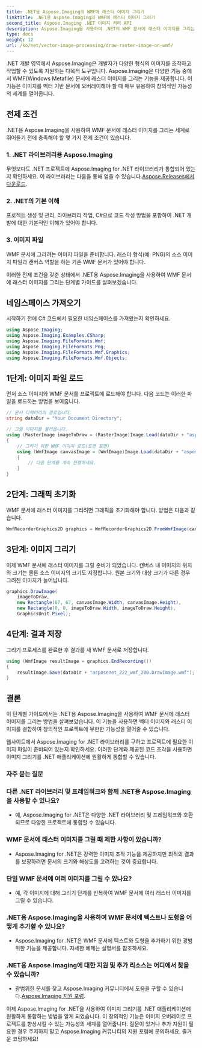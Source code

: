 ```yaml
---
title: .NET용 Aspose.Imaging의 WMF에 래스터 이미지 그리기
linktitle: .NET용 Aspose.Imaging의 WMF에 래스터 이미지 그리기
second_title: Aspose.Imaging .NET 이미지 처리 API
description: Aspose.Imaging을 사용하여 .NET의 WMF 문서에 래스터 이미지를 그리는 방법을 알아보세요. 창의적인 이미지 오버레이로 .NET 프로젝트를 향상하세요.
type: docs
weight: 12
url: /ko/net/vector-image-processing/draw-raster-image-on-wmf/
---
```


.NET 개발 영역에서 Aspose.Imaging은 개발자가 다양한 형식의 이미지를 조작하고 작업할 수 있도록 지원하는 다목적 도구입니다. Aspose.Imaging은 다양한 기능 중에서 WMF(Windows Metafile) 문서에 래스터 이미지를 그리는 기능을 제공합니다. 이 기능은 이미지를 벡터 기반 문서에 오버레이해야 할 때 매우 유용하여 창의적인 가능성의 세계를 열어줍니다.

## 전제 조건

.NET용 Aspose.Imaging을 사용하여 WMF 문서에 래스터 이미지를 그리는 세계로 뛰어들기 전에 충족해야 할 몇 가지 전제 조건이 있습니다.

### 1. .NET 라이브러리용 Aspose.Imaging

 무엇보다도 .NET 프로젝트에 Aspose.Imaging for .NET 라이브러리가 통합되어 있는지 확인하세요. 이 라이브러리는 다음을 통해 얻을 수 있습니다.[Aspose.Releases에서 다운로드](https://releases.aspose.com/imaging/net/).

### 2. .NET의 기본 이해

프로젝트 생성 및 관리, 라이브러리 작업, C#으로 코드 작성 방법을 포함하여 .NET 개발에 대한 기본적인 이해가 있어야 합니다.

### 3. 이미지 파일

WMF 문서에 그리려는 이미지 파일을 준비합니다. 래스터 형식(예: PNG)의 소스 이미지 파일과 캔버스 역할을 하는 기존 WMF 문서가 있어야 합니다.

이러한 전제 조건을 갖춘 상태에서 .NET용 Aspose.Imaging을 사용하여 WMF 문서에 래스터 이미지를 그리는 단계별 가이드를 살펴보겠습니다.

## 네임스페이스 가져오기

시작하기 전에 C# 코드에서 필요한 네임스페이스를 가져왔는지 확인하세요.

```csharp
using Aspose.Imaging;
using Aspose.Imaging.Examples.CSharp;
using Aspose.Imaging.FileFormats.Wmf;
using Aspose.Imaging.FileFormats.Png;
using Aspose.Imaging.FileFormats.Wmf.Graphics;
using Aspose.Imaging.FileFormats.Wmf.Objects;
```

## 1단계: 이미지 파일 로드

먼저 소스 이미지와 WMF 문서를 프로젝트에 로드해야 합니다. 다음 코드는 이러한 파일을 로드하는 방법을 보여줍니다.

```csharp
// 문서 디렉터리의 경로입니다.
string dataDir = "Your Document Directory";

// 그릴 이미지를 불러옵니다.
using (RasterImage imageToDraw = (RasterImage)Image.Load(dataDir + "asposenet_220_src01.png"))
{
    // 그리기 위한 WMF 이미지 로드(도면 표면)
    using (WmfImage canvasImage = (WmfImage)Image.Load(dataDir + "asposenet_222_wmf_200.wmf"))
    {
        // 다음 단계를 계속 진행하세요.
    }
}
```

## 2단계: 그래픽 초기화

WMF 문서에 래스터 이미지를 그리려면 그래픽을 초기화해야 합니다. 방법은 다음과 같습니다.

```csharp
WmfRecorderGraphics2D graphics = WmfRecorderGraphics2D.FromWmfImage(canvasImage);
```

## 3단계: 이미지 그리기

이제 WMF 문서에 래스터 이미지를 그릴 준비가 되었습니다. 캔버스 내 이미지의 위치와 크기는 물론 소스 이미지의 크기도 지정합니다. 원본 크기와 대상 크기가 다른 경우 그려진 이미지가 늘어납니다.

```csharp
graphics.DrawImage(
    imageToDraw,
    new Rectangle(67, 67, canvasImage.Width, canvasImage.Height),
    new Rectangle(0, 0, imageToDraw.Width, imageToDraw.Height),
    GraphicsUnit.Pixel);
```

## 4단계: 결과 저장

그리기 프로세스를 완료한 후 결과를 새 WMF 문서로 저장합니다.

```csharp
using (WmfImage resultImage = graphics.EndRecording())
{
    resultImage.Save(dataDir + "asposenet_222_wmf_200.DrawImage.wmf");
}
```

## 결론

이 단계별 가이드에서는 .NET용 Aspose.Imaging을 사용하여 WMF 문서에 래스터 이미지를 그리는 방법을 살펴보았습니다. 이 기능을 사용하면 벡터 이미지와 래스터 이미지를 결합하여 창의적인 프로젝트에 무한한 가능성을 열어줄 수 있습니다.

웹사이트에서 Aspose.Imaging for .NET 라이브러리를 구하고 프로젝트에 필요한 이미지 파일이 준비되어 있는지 확인하세요. 이러한 단계와 제공된 코드 조각을 사용하면 이미지 그리기를 .NET 애플리케이션에 원활하게 통합할 수 있습니다.

### 자주 묻는 질문

### 다른 .NET 라이브러리 및 프레임워크와 함께 .NET용 Aspose.Imaging을 사용할 수 있나요?
   - 예, Aspose.Imaging for .NET은 다양한 .NET 라이브러리 및 프레임워크와 호환되므로 다양한 프로젝트에 통합할 수 있습니다.

### WMF 문서에 래스터 이미지를 그릴 때 제한 사항이 있습니까?
   - Aspose.Imaging for .NET은 강력한 이미지 조작 기능을 제공하지만 최적의 결과를 보장하려면 문서의 크기와 해상도를 고려하는 것이 중요합니다.

### 단일 WMF 문서에 여러 이미지를 그릴 수 있나요?
   - 예, 각 이미지에 대해 그리기 단계를 반복하여 WMF 문서에 여러 래스터 이미지를 그릴 수 있습니다.

### .NET용 Aspose.Imaging을 사용하여 WMF 문서에 텍스트나 도형을 어떻게 추가할 수 있나요?
   - Aspose.Imaging for .NET은 WMF 문서에 텍스트와 도형을 추가하기 위한 광범위한 기능을 제공합니다. 자세한 예제는 설명서를 참조하세요.

### .NET용 Aspose.Imaging에 대한 지원 및 추가 리소스는 어디에서 찾을 수 있습니까?
   -  광범위한 문서를 찾고 Aspose.Imaging 커뮤니티에서 도움을 구할 수 있습니다.[Aspose.Imaging 지원 포럼](https://forum.aspose.com/).


이제 Aspose.Imaging for .NET을 사용하여 이미지 그리기를 .NET 애플리케이션에 원활하게 통합하는 방법을 알게 되었습니다. 이 창의적인 기능은 이미지 오버레이로 프로젝트를 향상시킬 수 있는 가능성의 세계를 열어줍니다. 질문이 있거나 추가 지원이 필요한 경우 주저하지 말고 Aspose.Imaging 커뮤니티의 지원 포럼에 문의하세요. 즐거운 코딩하세요!
